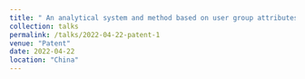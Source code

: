 ```yaml
---
title: " An analytical system and method based on user group attributes of online networks  "
collection: talks
permalink: /talks/2022-04-22-patent-1
venue: "Patent"
date: 2022-04-22
location: "China"
---
```

